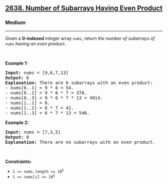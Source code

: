 <h2><a href="https://leetcode.com/problems/number-of-subarrays-having-even-product">2638. Number of Subarrays Having Even Product</a></h2><h3>Medium</h3><hr><p>Given a <strong>0-indexed</strong> integer array <code>nums</code>, return <em>the number of <span data-keyword="subarray-nonempty">subarrays</span> of </em><code>nums</code><em> having an even product</em>.</p>

<p>&nbsp;</p>
<p><strong class="example">Example 1:</strong></p>

<pre>
<strong>Input:</strong> nums = [9,6,7,13]
<strong>Output:</strong> 6
<strong>Explanation:</strong> There are 6 subarrays with an even product:
- nums[0..1] = 9 * 6 = 54.
- nums[0..2] = 9 * 6 * 7 = 378.
- nums[0..3] = 9 * 6 * 7 * 13 = 4914.
- nums[1..1] = 6.
- nums[1..2] = 6 * 7 = 42.
- nums[1..3] = 6 * 7 * 13 = 546.
</pre>

<p><strong class="example">Example 2:</strong></p>

<pre>
<strong>Input:</strong> nums = [7,3,5]
<strong>Output:</strong> 0
<strong>Explanation:</strong> There are no subarrays with an even product.
</pre>

<p>&nbsp;</p>
<p><strong>Constraints:</strong></p>

<ul>
	<li><code>1 &lt;= nums.length &lt;= 10<sup>5</sup></code></li>
	<li><code>1 &lt;= nums[i] &lt;= 10<sup>5</sup></code></li>
</ul>
